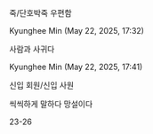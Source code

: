 죽/단호박죽
우편함

Kyunghee Min (May 22, 2025, 17:32)

사람과 사귀다

Kyunghee Min (May 22, 2025, 17:41)

신입 회원/신입 사원

씩씩하게 말하다
망설이다

23-26